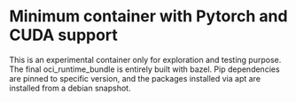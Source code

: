# Minimum container with Pytorch and CUDA support

This is an experimental container only for exploration and testing purpose.
The final oci_runtime_bundle is entirely built with bazel.
Pip dependencies are pinned to specific version, and the packages installed via apt
are installed from a debian snapshot.
